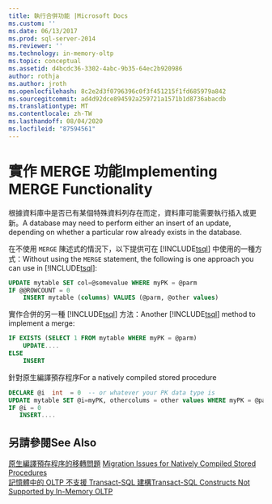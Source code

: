 ```yaml
---
title: 執行合併功能 |Microsoft Docs
ms.custom: ''
ms.date: 06/13/2017
ms.prod: sql-server-2014
ms.reviewer: ''
ms.technology: in-memory-oltp
ms.topic: conceptual
ms.assetid: d4bcdc36-3302-4abc-9b35-64ec2b920986
author: rothja
ms.author: jroth
ms.openlocfilehash: 8c2e2d3f0796396c0f3f451215f1fd685979a842
ms.sourcegitcommit: ad4d92dce894592a259721a1571b1d8736abacdb
ms.translationtype: MT
ms.contentlocale: zh-TW
ms.lasthandoff: 08/04/2020
ms.locfileid: "87594561"
---
```

# <a name="implementing-merge-functionality"></a><span data-ttu-id="68b4a-102">實作 MERGE 功能</span><span class="sxs-lookup"><span data-stu-id="68b4a-102">Implementing MERGE Functionality</span></span>
  <span data-ttu-id="68b4a-103">根據資料庫中是否已有某個特殊資料列存在而定，資料庫可能需要執行插入或更新。</span><span class="sxs-lookup"><span data-stu-id="68b4a-103">A database may need to perform either an insert of an update, depending on whether a particular row already exists in the database.</span></span>  
  
 <span data-ttu-id="68b4a-104">在不使用 `MERGE` 陳述式的情況下，以下提供可在 [!INCLUDE[tsql](../../includes/tsql-md.md)] 中使用的一種方式：</span><span class="sxs-lookup"><span data-stu-id="68b4a-104">Without using the `MERGE` statement, the following is one approach you can use in [!INCLUDE[tsql](../../includes/tsql-md.md)]:</span></span>  
  
```sql  
UPDATE mytable SET col=@somevalue WHERE myPK = @parm  
IF @@ROWCOUNT = 0  
    INSERT mytable (columns) VALUES (@parm, @other values)  
```  
  
 <span data-ttu-id="68b4a-105">實作合併的另一種 [!INCLUDE[tsql](../../includes/tsql-md.md)] 方法：</span><span class="sxs-lookup"><span data-stu-id="68b4a-105">Another [!INCLUDE[tsql](../../includes/tsql-md.md)] method to implement a merge:</span></span>  
  
```sql  
IF EXISTS (SELECT 1 FROM mytable WHERE myPK = @parm)  
    UPDATE....  
ELSE  
    INSERT  
```  
  
 <span data-ttu-id="68b4a-106">針對原生編譯預存程序</span><span class="sxs-lookup"><span data-stu-id="68b4a-106">For a natively compiled stored procedure</span></span>  
  
```sql  
DECLARE @i  int  = 0  -- or whatever your PK data type is  
UPDATE mytable SET @i=myPK, othercolums = other values WHERE myPK = @parm  
IF @i = 0  
   INSERT....  
```  
  
## <a name="see-also"></a><span data-ttu-id="68b4a-107">另請參閱</span><span class="sxs-lookup"><span data-stu-id="68b4a-107">See Also</span></span>  
 <span data-ttu-id="68b4a-108">[原生編譯預存程序的移轉問題](migration-issues-for-natively-compiled-stored-procedures.md) </span><span class="sxs-lookup"><span data-stu-id="68b4a-108">[Migration Issues for Natively Compiled Stored Procedures](migration-issues-for-natively-compiled-stored-procedures.md) </span></span>  
 [<span data-ttu-id="68b4a-109">記憶體中的 OLTP 不支援 Transact-SQL 建構</span><span class="sxs-lookup"><span data-stu-id="68b4a-109">Transact-SQL Constructs Not Supported by In-Memory OLTP</span></span>](transact-sql-constructs-not-supported-by-in-memory-oltp.md)  
  
  
